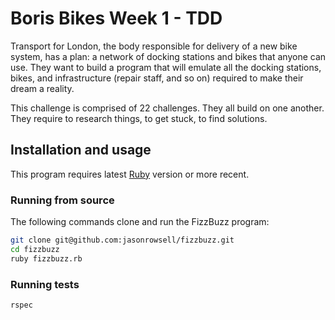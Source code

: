 # Boris Bikes Week 1 - TDD

Transport for London, the body responsible for delivery of a new bike system, has a plan: a network of docking stations and bikes that anyone can use. They want to build a program that will emulate all the docking stations, bikes, and infrastructure (repair staff, and so on) required to make their dream a reality.

This challenge is comprised of 22 challenges. They all build on one another. They require to research things, to get stuck, to find solutions.

## Installation and usage

This program requires latest [Ruby](https://www.ruby-lang.org/en/downloads/) version or more recent.

### Running from source

The following commands clone and run the FizzBuzz program:

```sh
git clone git@github.com:jasonrowsell/fizzbuzz.git
cd fizzbuzz
ruby fizzbuzz.rb
```

### Running tests

```sh
rspec
```
